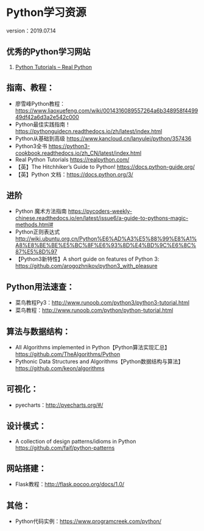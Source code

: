 # Python学习资源
version：2019.07.14

## 优秀的Python学习网站
1. [Python Tutorials – Real Python](https://realpython.com/)


## 指南、教程：
- 廖雪峰Python教程：https://www.liaoxuefeng.com/wiki/0014316089557264a6b348958f449949df42a6d3a2e542c000
- Python最佳实践指南！https://pythonguidecn.readthedocs.io/zh/latest/index.html
- Python从基础到高级 https://www.kancloud.cn/lanyulei/python/357436
- Python3全书 https://python3-cookbook.readthedocs.io/zh_CN/latest/index.html
- Real Python Tutorials https://realpython.com/
- 【英】The Hitchhiker’s Guide to Python!  https://docs.python-guide.org/
- 【英】Python 文档：https://docs.python.org/3/

## 进阶
- Python 魔术方法指南 https://pycoders-weekly-chinese.readthedocs.io/en/latest/issue6/a-guide-to-pythons-magic-methods.html#
- Python正则表达式 http://wiki.ubuntu.org.cn/Python%E6%AD%A3%E5%88%99%E8%A1%A8%E8%BE%BE%E5%BC%8F%E6%93%8D%E4%BD%9C%E6%8C%87%E5%8D%97
- 【Python3新特性】A short guide on features of Python 3: https://github.com/arogozhnikov/python3_with_pleasure

## Python用法速查：
- 菜鸟教程Py3：http://www.runoob.com/python3/python3-tutorial.html
- 菜鸟教程：http://www.runoob.com/python/python-tutorial.html


## 算法与数据结构：
- All Algorithms implemented in Python【Python算法实现汇总】https://github.com/TheAlgorithms/Python
- Pythonic Data Structures and Algorithms【Python数据结构与算法】https://github.com/keon/algorithms

## 可视化：
- pyecharts：http://pyecharts.org/#/

## 设计模式：
- A collection of design patterns/idioms in Python https://github.com/faif/python-patterns

## 网站搭建：
- Flask教程：http://flask.pocoo.org/docs/1.0/

## 其他：
- Python代码实例：https://www.programcreek.com/python/